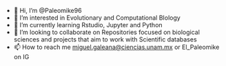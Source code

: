 - 👋 Hi, I’m @Paleomike96
- 👀 I’m interested in Evolutionary and Computational BIology
- 🌱 I’m currently learning Rstudio, Jupyter and Python
- 💞️ I’m looking to collaborate on Repositories focused on biological sciences and projects that aim to work with Scientific databases
- 📫 How to reach me miguel.galeana@ciencias.unam.mx or El_Paleomike on IG

<!---
Paleomike96/Paleomike96 is a ✨ special ✨ repository because its `README.md` (this file) appears on your GitHub profile.
You can click the Preview link to take a look at your changes.
--->
